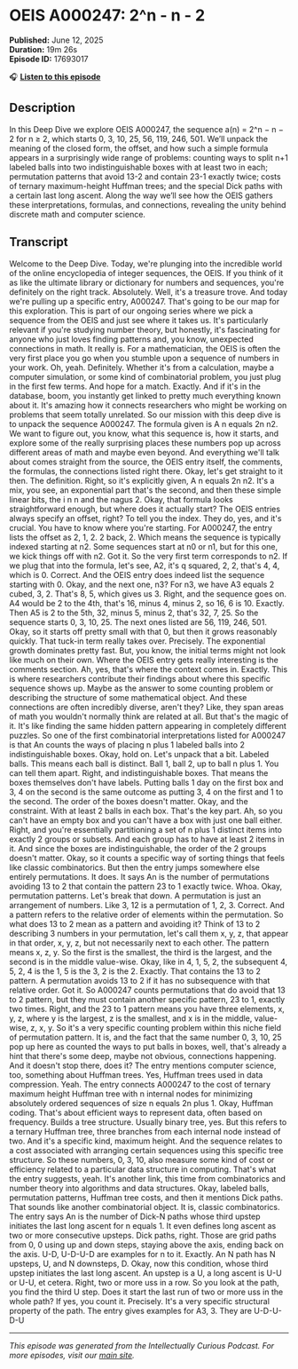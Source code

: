 # OEIS A000247: 2^n - n - 2

**Published:** June 12, 2025  
**Duration:** 19m 26s  
**Episode ID:** 17693017

🎧 **[Listen to this episode](https://intellectuallycurious.buzzsprout.com/2529712/episodes/17693017-oeis-a000247-2^n---n---2)**

## Description

In this Deep Dive we explore OEIS A000247, the sequence a(n) = 2^n − n − 2 for n ≥ 2, which starts 0, 3, 10, 25, 56, 119, 246, 501. We’ll unpack the meaning of the closed form, the offset, and how such a simple formula appears in a surprisingly wide range of problems: counting ways to split n+1 labeled balls into two indistinguishable boxes with at least two in each; permutation patterns that avoid 13-2 and contain 23-1 exactly twice; costs of ternary maximum-height Huffman trees; and the special Dick paths with a certain last long ascent. Along the way we’ll see how the OEIS gathers these interpretations, formulas, and connections, revealing the unity behind discrete math and computer science.

## Transcript

Welcome to the Deep Dive. Today, we're plunging into the incredible world of the online encyclopedia of integer sequences, the OEIS. If you think of it as like the ultimate library or dictionary for numbers and sequences, you're definitely on the right track. Absolutely. Well, it's a treasure trove. And today we're pulling up a specific entry, A000247. That's going to be our map for this exploration. This is part of our ongoing series where we pick a sequence from the OEIS and just see where it takes us. It's particularly relevant if you're studying number theory, but honestly, it's fascinating for anyone who just loves finding patterns and, you know, unexpected connections in math. It really is. For a mathematician, the OEIS is often the very first place you go when you stumble upon a sequence of numbers in your work. Oh, yeah. Definitely. Whether it's from a calculation, maybe a computer simulation, or some kind of combinatorial problem, you just plug in the first few terms. And hope for a match. Exactly. And if it's in the database, boom, you instantly get linked to pretty much everything known about it. It's amazing how it connects researchers who might be working on problems that seem totally unrelated. So our mission with this deep dive is to unpack the sequence A000247. The formula given is A n equals 2n n2. We want to figure out, you know, what this sequence is, how it starts, and explore some of the really surprising places these numbers pop up across different areas of math and maybe even beyond. And everything we'll talk about comes straight from the source, the OEIS entry itself, the comments, the formulas, the connections listed right there. Okay, let's get straight to it then. The definition. Right, so it's explicitly given, A n equals 2n n2. It's a mix, you see, an exponential part that's the second, and then these simple linear bits, the i n n and the nagus 2. Okay, that formula looks straightforward enough, but where does it actually start? The OEIS entries always specify an offset, right? To tell you the index. They do, yes, and it's crucial. You have to know where you're starting. For A000247, the entry lists the offset as 2, 1, 2. 2 back, 2. Which means the sequence is typically indexed starting at n2. Some sequences start at n0 or n1, but for this one, we kick things off with n2. Got it. So the very first term corresponds to n2. If we plug that into the formula, let's see, A2, it's q squared, 2, 2, that's 4, 4, which is 0. Correct. And the OEIS entry does indeed list the sequence starting with 0. Okay, and the next one, n3? For n3, we have A3 equals 2 cubed, 3, 2. That's 8, 5, which gives us 3. Right, and the sequence goes on. A4 would be 2 to the 4th, that's 16, minus 4, minus 2, so 16, 6 is 10. Exactly. Then A5 is 2 to the 5th, 32, minus 5, minus 2, that's 32, 7, 25. So the sequence starts 0, 3, 10, 25. The next ones listed are 56, 119, 246, 501. Okay, so it starts off pretty small with that 0, but then it grows reasonably quickly. That tuck-in term really takes over. Precisely. The exponential growth dominates pretty fast. But, you know, the initial terms might not look like much on their own. Where the OEIS entry gets really interesting is the comments section. Ah, yes, that's where the context comes in. Exactly. This is where researchers contribute their findings about where this specific sequence shows up. Maybe as the answer to some counting problem or describing the structure of some mathematical object. And these connections are often incredibly diverse, aren't they? Like, they span areas of math you wouldn't normally think are related at all. But that's the magic of it. It's like finding the same hidden pattern appearing in completely different puzzles. So one of the first combinatorial interpretations listed for A000247 is that An counts the ways of placing n plus 1 labeled balls into 2 indistinguishable boxes. Okay, hold on. Let's unpack that a bit. Labeled balls. This means each ball is distinct. Ball 1, ball 2, up to ball n plus 1. You can tell them apart. Right, and indistinguishable boxes. That means the boxes themselves don't have labels. Putting balls 1 day on the first box and 3, 4 on the second is the same outcome as putting 3, 4 on the first and 1 to the second. The order of the boxes doesn't matter. Okay, and the constraint. With at least 2 balls in each box. That's the key part. Ah, so you can't have an empty box and you can't have a box with just one ball either. Right, and you're essentially partitioning a set of n plus 1 distinct items into exactly 2 groups or subsets. And each group has to have at least 2 items in it. And since the boxes are indistinguishable, the order of the 2 groups doesn't matter. Okay, so it counts a specific way of sorting things that feels like classic combinatorics. But then the entry jumps somewhere else entirely permutations. It does. It says An is the number of permutations avoiding 13 to 2 that contain the pattern 23 to 1 exactly twice. Whoa. Okay, permutation patterns. Let's break that down. A permutation is just an arrangement of numbers. Like 3, 12 is a permutation of 1, 2, 3. Correct. And a pattern refers to the relative order of elements within the permutation. So what does 13 to 2 mean as a pattern and avoiding it? Think of 13 to 2 describing 3 numbers in your permutation, let's call them x, y, z, that appear in that order, x, y, z, but not necessarily next to each other. The pattern means x, z, y. So the first is the smallest, the third is the largest, and the second is in the middle value-wise. Okay, like in 4, 1, 5, 2, the subsequent 4, 5, 2, 4 is the 1, 5 is the 3, 2 is the 2. Exactly. That contains the 13 to 2 pattern. A permutation avoids 13 to 2 if it has no subsequence with that relative order. Got it. So A000247 counts permutations that do avoid that 13 to 2 pattern, but they must contain another specific pattern, 23 to 1, exactly two times. Right, and the 23 to 1 pattern means you have three elements, x, y, z, where y is the largest, z is the smallest, and x is in the middle, value-wise, z, x, y. So it's a very specific counting problem within this niche field of permutation pattern. It is, and the fact that the same number 0, 3, 10, 25 pop up here as counted the ways to put balls in boxes, well, that's already a hint that there's some deep, maybe not obvious, connections happening. And it doesn't stop there, does it? The entry mentions computer science, too, something about Huffman trees. Yes, Huffman trees used in data compression. Yeah. The entry connects A000247 to the cost of ternary maximum height Huffman tree with n internal nodes for minimizing absolutely ordered sequences of size n equals 2n plus 1. Okay, Huffman coding. That's about efficient ways to represent data, often based on frequency. Builds a tree structure. Usually binary tree, yes. But this refers to a ternary Huffman tree, three branches from each internal node instead of two. And it's a specific kind, maximum height. And the sequence relates to a cost associated with arranging certain sequences using this specific tree structure. So these numbers, 0, 3, 10, also measure some kind of cost or efficiency related to a particular data structure in computing. That's what the entry suggests, yeah. It's another link, this time from combinatorics and number theory into algorithms and data structures. Okay, labeled balls, permutation patterns, Huffman tree costs, and then it mentions Dick paths. That sounds like another combinatorial object. It is, classic combinatorics. The entry says An is the number of Dick-N paths whose third upstep initiates the last long ascent for n equals 1. It even defines long ascent as two or more consecutive upsteps. Dick paths, right. Those are grid paths from 0, 0 using up and down steps, staying above the axis, ending back on the axis. U-D, U-D-U-D are examples for n to it. Exactly. An N path has N upsteps, U, and N downsteps, D. Okay, now this condition, whose third upstep initiates the last long ascent. An upstep is a U, a long ascent is U-U or U-U, et cetera. Right, two or more uss in a row. So you look at the path, you find the third U step. Does it start the last run of two or more uss in the whole path? If yes, you count it. Precisely. It's a very specific structural property of the path. The entry gives examples for A3, 3. They are U-D-U-D-U

---
*This episode was generated from the Intellectually Curious Podcast. For more episodes, visit our [main site](https://intellectuallycurious.buzzsprout.com).*
